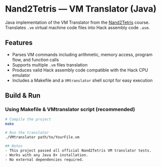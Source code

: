 # Nand2Tetris — VM Translator (Java)

Java implementation of the VM Translator from the [Nand2Tetris](https://www.nand2tetris.org/) course.  
Translates `.vm` virtual machine code files into Hack assembly code `.asm`.

## Features
- Parses VM commands including arithmetic, memory access, program flow, and function calls
- Supports multiple `.vm` files translation
- Produces valid Hack assembly code compatible with the Hack CPU emulator
- Includes a Makefile and a `VMtranslator` shell script for easy execution

## Build & Run

### Using Makefile & VMtranslator script (recommended)
```bash
# Compile the project
make

# Run the translator
./VMtranslator path/to/YourFile.vm

## Notes
- This project passed all official Nand2Tetris VM translator tests.
- Works with any Java 8+ installation.
- No external dependencies required.

